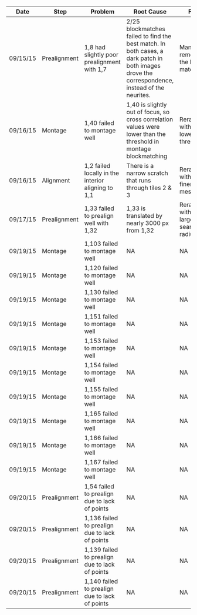 | Date | Step | Problem | Root Cause | Fix |
| --- | --- | --- | --- | --- |
| 09/15/15 | Prealignment | 1,8 had slightly poor prealignment with 1,7 | 2/25 blockmatches failed to find the best match. In both cases, a dark patch in both images drove the correspondence, instead of the neurites. | Manually removed the bad matches | 
| 09/16/15 | Montage | 1,40 failed to montage well | 1,40 is slightly out of focus, so cross correlation values were lower than the threshold in montage blockmatching | Reran with a lower threshold |
| 09/16/15 | Alignment | 1,2 failed locally in the interior aligning to 1,1 | There is a narrow scratch that runs through tiles 2 & 3  | Reran with a finer mesh |
| 09/17/15 | Prealignment | 1,33 failed to prealign well with 1,32 | 1,33 is translated by nearly 3000 px from 1,32 | Reran with a larger search radius |
| 09/19/15 | Montage | 1,103 failed to montage well | NA | NA |
| 09/19/15 | Montage | 1,120 failed to montage well | NA | NA |
| 09/19/15 | Montage | 1,130 failed to montage well | NA | NA |
| 09/19/15 | Montage | 1,151 failed to montage well | NA | NA |
| 09/19/15 | Montage | 1,153 failed to montage well | NA | NA |
| 09/19/15 | Montage | 1,154 failed to montage well | NA | NA |
| 09/19/15 | Montage | 1,155 failed to montage well | NA | NA |
| 09/19/15 | Montage | 1,165 failed to montage well | NA | NA |
| 09/19/15 | Montage | 1,166 failed to montage well | NA | NA |
| 09/19/15 | Montage | 1,167 failed to montage well | NA | NA |
| 09/20/15 | Prealignment | 1,54 failed to prealign due to lack of points | NA | NA |
| 09/20/15 | Prealignment | 1,136 failed to prealign due to lack of points | NA | NA |
| 09/20/15 | Prealignment | 1,139 failed to prealign due to lack of points | NA | NA |
| 09/20/15 | Prealignment | 1,140 failed to prealign due to lack of points | NA | NA |